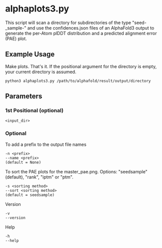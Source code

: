 # alphaplots3.py
This script will scan a directory for subdirectories of the type "seed-<int>_sample-<int>" and use the confidences.json files of an AlphaFold3 output to generate the per-Atom plDDT distribution and a predicted alignment error (PAE) plot.

## Example Usage
Make plots. That's it. If the positional argument for the directory is empty, your current directory is assumed.
```
python3 alphaplots3.py /path/to/alphafold/result/output/directory
```

## Parameters
### 1st Positional (optional)
```
<input_dir>
```
### Optional
To add a prefix to the output file names
```
-n <prefix>
--name <prefix>
(default = None)
```
To sort the PAE plots for the master_pae.png. Options: "seedsample" (default), "rank", "iptm" or "ptm".
```
-s <sorting method>
--sort <sorting method>
(default = seedsample)
```
Version
```
-v
--version
```
Help
```
-h
--help
```
